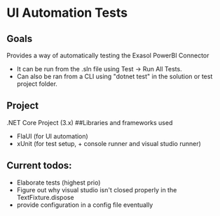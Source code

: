 # UI Automation Tests

## Goals
Provides a way of automatically testing the Exasol PowerBI Connector
- It can be run from the .sln file using Test -> Run All Tests.
- Can also be ran from a CLI using "dotnet test" in the solution or test project folder.

## Project
.NET Core Project (3.x)
##Libraries and frameworks used
- FlaUI (for UI automation)
- xUnit (for test setup, + console runner and visual studio runner)

## Current todos:
- Elaborate tests (highest prio)
- Figure out why visual studio isn't closed properly in the TextFixture.dispose
- provide configuration in a config file eventually